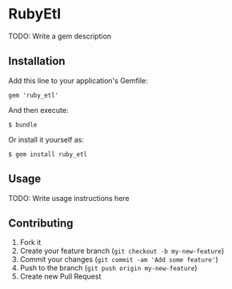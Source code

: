# RubyEtl

TODO: Write a gem description

## Installation

Add this line to your application's Gemfile:

    gem 'ruby_etl'

And then execute:

    $ bundle

Or install it yourself as:

    $ gem install ruby_etl

## Usage

TODO: Write usage instructions here

## Contributing

1. Fork it
2. Create your feature branch (`git checkout -b my-new-feature`)
3. Commit your changes (`git commit -am 'Add some feature'`)
4. Push to the branch (`git push origin my-new-feature`)
5. Create new Pull Request
